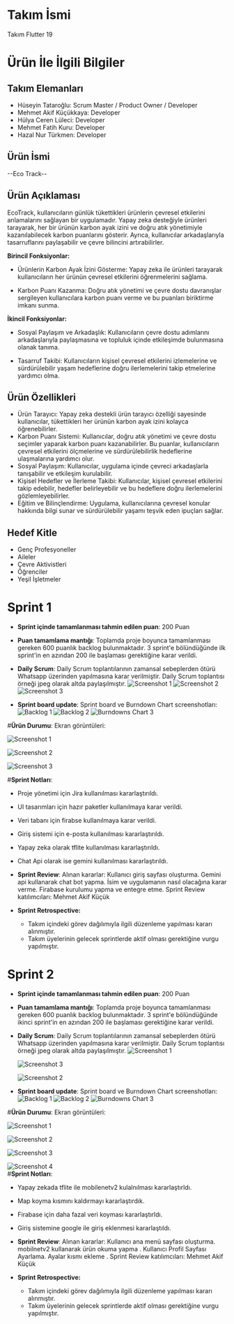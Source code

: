 # **Takım İsmi**

Takım Flutter 19

# Ürün İle İlgili Bilgiler

## Takım Elemanları
- Hüseyin Tataroğlu: Scrum Master / Product Owner / Developer
- Mehmet Akif Küçükkaya: Developer
- Hülya Ceren Lüleci: Developer
- Mehmet Fatih Kuru: Developer
- Hazal Nur Türkmen: Developer

## Ürün İsmi

--Eco Track--

 ## Ürün Açıklaması

EcoTrack, kullanıcıların günlük tükettikleri ürünlerin çevresel etkilerini anlamalarını sağlayan bir uygulamadır. Yapay zeka desteğiyle ürünleri tarayarak, her bir ürünün karbon ayak izini ve doğru atık yönetimiyle kazanılabilecek karbon puanlarını gösterir. Ayrıca, kullanıcılar arkadaşlarıyla tasarruflarını paylaşabilir ve çevre bilincini artırabilirler.

**Birincil Fonksiyonlar:**

- Ürünlerin Karbon Ayak İzini Gösterme: Yapay zeka ile ürünleri tarayarak kullanıcıların her ürünün çevresel etkilerini öğrenmelerini sağlama.

- Karbon Puanı Kazanma: Doğru atık yönetimi ve çevre dostu davranışlar sergileyen kullanıcılara karbon puanı verme ve bu puanları biriktirme imkanı sunma.

**İkincil Fonksiyonlar:**

- Sosyal Paylaşım ve Arkadaşlık: Kullanıcıların çevre dostu adımlarını arkadaşlarıyla paylaşmasına ve topluluk içinde etkileşimde bulunmasına olanak tanıma.

- Tasarruf Takibi: Kullanıcıların kişisel çevresel etkilerini izlemelerine ve sürdürülebilir yaşam hedeflerine doğru ilerlemelerini takip etmelerine yardımcı olma.

## Ürün Özellikleri
- Ürün Tarayıcı: Yapay zeka destekli ürün tarayıcı özelliği sayesinde kullanıcılar, tükettikleri her ürünün karbon ayak izini kolayca öğrenebilirler.
- Karbon Puanı Sistemi: Kullanıcılar, doğru atık yönetimi ve çevre dostu seçimler yaparak karbon puanı kazanabilirler. Bu puanlar, kullanıcıların çevresel etkilerini ölçmelerine ve sürdürülebilirlik hedeflerine ulaşmalarına yardımcı olur.
- Sosyal Paylaşım: Kullanıcılar, uygulama içinde çevreci arkadaşlarla tanışabilir ve etkileşim kurulabilir.
- Kişisel Hedefler ve İlerleme Takibi: Kullanıcılar, kişisel çevresel etkilerini takip edebilir, hedefler belirleyebilir ve bu hedeflere doğru ilerlemelerini gözlemleyebilirler.
- Eğitim ve Bilinçlendirme: Uygulama, kullanıcılarına çevresel konular hakkında bilgi sunar ve sürdürülebilir yaşamı teşvik eden ipuçları sağlar.

## Hedef Kitle

- Genç Profesyoneller
- Aileler
- Çevre Aktivistleri
- Öğrenciler
- Yeşil İşletmeler

# Sprint 1

- **Sprint içinde tamamlanması tahmin edilen puan**: 200 Puan


- **Puan tamamlama mantığı**: Toplamda proje boyunca tamamlanması gereken 600 puanlık backlog bulunmaktadır. 3 sprint'e bölündüğünde ilk sprint'in en azından 200 ile başlaması gerektiğine karar verildi.


- **Daily Scrum**: Daily Scrum toplantılarının zamansal sebeplerden ötürü Whatsapp üzerinden yapılmasına karar verilmiştir. Daily Scrum toplantısı örneği jpeg olarak altda paylaşılmıştır.
  ![Screenshot 1](https://github.com/HuseTatar/EcoTrack_OUA/blob/main/Ekran%20görüntüsü%202024-07-07%20210401.png)
  ![Screenshot 2](https://github.com/HuseTatar/EcoTrack_OUA/blob/main/Ekran%20görüntüsü%202024-07-07%20210439.png)
  ![Screenshot 3](https://github.com/HuseTatar/EcoTrack_OUA/blob/main/Screenshot_20240706_224815_WhatsApp.jpg)   


- **Sprint board update**: Sprint board ve Burndown Chart screenshotları: 
![Backlog 1](https://github.com/HuseTatar/EcoTrack_OUA/blob/main/Ekran%20görüntüsü%202024-07-07%20024904.png)
![Backlog 2](https://github.com/HuseTatar/EcoTrack_OUA/blob/main/Ekran%20görüntüsü%202024-07-07%20185s738.png)
![Burndowns Chart 3](https://github.com/HuseTatar/EcoTrack_OUA/blob/main/Ekran%20görüntüsü%202024-07-07%20170225.png)
   

#**Ürün Durumu**: Ekran görüntüleri:

  ![Screenshot 1](https://github.com/HuseTatar/EcoTrack_OUA/blob/main/ecotrack%20.png)
  
  ![Screenshot 2](https://github.com/HuseTatar/EcoTrack_OUA/blob/main/Ekran%20görüntüsü%202024-07-07%20185945.png)
  
  ![Screenshot 3](https://github.com/HuseTatar/EcoTrack_OUA/blob/main/Ekran%20görüntüsü%202024-07-07%20192456.png)   

#**Sprint Notları**:
- Proje yönetimi için Jira kullanılması kararlaştırıldı.
- UI tasarımları için hazır paketler kullanılmaya karar verildi.
- Veri tabanı için firabse kullanılmaya karar verildi.
- Giriş sistemi için e-posta kullanılması kararlaştırıldı.
- Yapay zeka olarak tflite kullanılması kararlaştırıldı.
- Chat Api olarak ise gemini kullanılması kararlaştırıldı.


- **Sprint Review**: 
Alınan kararlar: Kullanıcı giriş sayfası oluşturma. Gemini api kullanarak chat bot yapma. İsim ve uygulamanın nasıl olacağına karar verme. Firabase kurulumu yapma ve entegre etme. Sprint Review katılımcıları: Mehmet Akif Küçük

- **Sprint Retrospective:**
  - Takım içindeki görev dağılımıyla ilgili düzenleme yapılması kararı alınmıştır.
  - Takım üyelerinin gelecek sprintlerde aktif olması gerektiğine vurgu yapılmıştır.
# Sprint 2

- **Sprint içinde tamamlanması tahmin edilen puan**: 200 Puan


- **Puan tamamlama mantığı**: Toplamda proje boyunca tamamlanması gereken 600 puanlık backlog bulunmaktadır. 3 sprint'e bölündüğünde ikinci sprint'in en azından 200 ile başlaması gerektiğine karar verildi.


- **Daily Scrum**: Daily Scrum toplantılarının zamansal sebeplerden ötürü Whatsapp üzerinden yapılmasına karar verilmiştir. Daily Scrum toplantısı örneği jpeg olarak altda paylaşılmıştır.
  ![Screenshot 1](https://github.com/HuseTatar/EcoTrack_OUA/blob/main/sprint2/sprint2/wp1.png)

  ![Screenshot 3](https://github.com/HuseTatar/EcoTrack_OUA/blob/main/sprint2/sprint2/wp3.png)
  
  ![Screenshot 2](https://github.com/HuseTatar/EcoTrack_OUA/blob/main/sprint2/sprint2/wp2.png)
  
     


- **Sprint board update**: Sprint board ve Burndown Chart screenshotları: 
![Backlog 1](https://github.com/HuseTatar/EcoTrack_OUA/blob/main/sprint2/sprint2/jira.png)
![Backlog 2](https://github.com/HuseTatar/EcoTrack_OUA/blob/main/sprint2/sprint2/g%C3%B6revler.png)
![Burndowns Chart 3](https://github.com/HuseTatar/EcoTrack_OUA/blob/main/sprint2/sprint2/burndownchart.png)
   

#**Ürün Durumu**: Ekran görüntüleri:

  ![Screenshot 1](https://github.com/HuseTatar/EcoTrack_OUA/blob/main/sprint2/sprint2/%C3%BCr%C3%BCn1.jpg)
  
  ![Screenshot 2](https://github.com/HuseTatar/EcoTrack_OUA/blob/main/sprint2/sprint2/%C3%BCr%C3%BCn2.jpg)
  
  ![Screenshot 3](https://github.com/HuseTatar/EcoTrack_OUA/blob/main/sprint2/sprint2/%C3%BCr%C3%BCn3.jpg)   
  
  ![Screenshot 4](https://github.com/HuseTatar/EcoTrack_OUA/blob/main/sprint2/sprint2/%C3%BCr%C3%BCn4.jpg)    
#**Sprint Notları**:
- Yapay zekada tflite ile mobilenetv2 kulalnılması kararlaştırldı.
- Map koyma kısmını kaldırmayı kararlaştırdık.
- Firabase için daha fazal veri koyması kararlaştırldı.
- Giriş sistemine google ile giriş eklenmesi kararlaştıldı.

- **Sprint Review**: 
Alınan kararlar: Kullanıcı ana menü sayfası oluşturma. mobilnetv2 kullanarak ürün okuma yapma . Kullanıcı Profil Sayfası Ayarlama. Ayalar kısmı ekleme . Sprint Review katılımcıları: Mehmet Akif Küçük

- **Sprint Retrospective:**
  - Takım içindeki görev dağılımıyla ilgili düzenleme yapılması kararı alınmıştır.
  - Takım üyelerinin gelecek sprintlerde aktif olması gerektiğine vurgu yapılmıştır.
